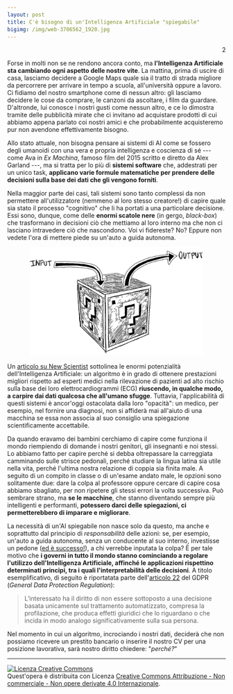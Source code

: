 ```yaml
---
layout: post
title: C'è bisogno di un'Intelligenza Artificiale "spiegabile"
bigimg: /img/web-3706562_1920.jpg
---
```

<p align="right">
<i class="fa fa-gear fa-spin fa-2x" style="color: firebrick"></i> 2
</p> 
  
Forse in molti non se ne rendono ancora conto, ma **l'Intelligenza Artificiale sta cambiando ogni aspetto delle nostre vite**. La mattina, prima di uscire di casa, lasciamo decidere a Google Maps quale sia il tratto di strada migliore da percorrere per arrivare in tempo a scuola, all'università oppure a lavoro. Ci fidiamo del nostro smartphone come di nessun altro: gli lasciamo decidere le cose da comprare, le canzoni da ascoltare, i film da guardare. D'altronde, lui conosce i nostri gusti come nessun altro, e ce lo dimostra tramite delle pubblicità mirate che ci invitano ad acquistare prodotti di cui abbiamo appena parlato coi nostri amici e che probabilmente acquisteremo pur non avendone effettivamente bisogno. 

Allo stato attuale, non bisogna pensare ai sistemi di AI come se fossero degli umanoidi con una vera e propria intelligenza e coscienza di sé --- come Ava in *Ex Machina*, famoso film del 2015 scritto e diretto da Alex Garland ---, ma si tratta per lo più di **sistemi software** che, addestrati per un unico task, **applicano varie formule matematiche per prendere delle decisioni sulla base dei dati che gli vengono forniti**. 

Nella maggior parte dei casi, tali sistemi sono tanto complessi da non permettere all'utilizzatore (nemmeno al loro stesso creatore!) di capire quale sia stato il processo "cognitivo" che li ha portati a una particolare decisione. Essi sono, dunque, come delle **enormi scatole nere** (in gergo, *black-box*) che trasformano in decisioni ciò che mettiamo al loro interno ma che non ci lasciano intravedere ciò che nascondono. Voi vi fidereste? No? Eppure non vedete l'ora di mettere piede su un'auto a guida autonoma. 

<p align= 'center'>
<img src="/img/img20200126_12021114.png" alt="blackbox" style="width:400px;"/>
</p>

Un [articolo su New Scientist](https://www.newscientist.com/article/2222907-ai-can-predict-if-youll-die-soon-but-weve-no-idea-how-it-works/) sottolinea le enormi potenzialità dell'Intelligenza Artificiale: un algoritmo è in grado di ottenere prestazioni migliori rispetto ad esperti medici nella rilevazione di pazienti ad alto rischio sulla base dei loro elettrocardiogrammi (ECG) **riuscendo, in qualche modo, a carpire dai dati qualcosa che all'umano sfugge**. Tuttavia, l'applicabilità di questi sistemi è ancor'oggi ostacolata dalla loro "opacità": un medico, per esempio, nel fornire una diagnosi, non si affiderà mai all'aiuto di una macchina se essa non associa al suo consiglio una spiegazione scientificamente accettabile.
 
Da quando eravamo dei bambini cerchiamo di capire come funziona il mondo riempiendo di domande i nostri genitori, gli insegnanti e noi stessi. Lo abbiamo fatto per capire perché si debba oltrepassare la carreggiata camminando sulle strisce pedonali, perché studiare la lingua latina sia utile nella vita, perché l'ultima nostra relazione di coppia sia finita male. A seguito di un compito in classe o di un'esame andato male, le opzioni sono solitamente due: dare la colpa al professore oppure cercare di capire cosa abbiamo sbagliato, per non ripetere gli stessi errori la volta successiva. Può sembrare strano, ma **se le macchine**, che stanno diventando sempre più intelligenti e performanti, **potessero darci delle spiegazioni, ci permetterebbero di imparare e migliorare**.

La necessità di un'AI spiegabile non nasce solo da questo, ma anche e soprattutto dal principio di *responsabilità* delle azioni: se, per esempio, un'auto a guida autonoma, senza un conducente al suo interno, investisse un pedone ([ed è successo!](https://www.theguardian.com/technology/2018/mar/19/uber-self-driving-car-kills-woman-arizona-tempe)), a chi verrebbe inputata la colpa? È per tale motivo che **i governi in tutto il mondo stanno cominciando a regolare l'utilizzo dell'Intelligenza Artificiale, affinché le applicazioni rispettino determinati principi, tra i quali l'interpretabilità delle decisioni**. A titolo esemplificativo, di seguito è riportatata parte dell'[articolo 22](https://www.cyberlaws.it/2017/articolo-22-gdpr-regolamento-generale-sulla-protezione-dei-dati-ue2016679/) del GDPR (*General Data Protection Regulation*):

> L’interessato ha il diritto di non essere sottoposto a una decisione basata unicamente sul trattamento automatizzato, compresa la profilazione, che produca effetti giuridici che lo riguardano o che incida in modo analogo significativamente sulla sua persona.

Nel momento in cui un algoritmo, incrociando i nostri dati, deciderà che non possiamo ricevere un prestito bancario o inserire il nostro CV per una posizione lavorativa, sarà nostro diritto chiedere: "*perché?*"

---------------------------------------------

<a rel="license" href="http://creativecommons.org/licenses/by-nc-nd/4.0/"><img alt="Licenza Creative Commons" style="border-width:0" src="https://i.creativecommons.org/l/by-nc-nd/4.0/88x31.png" /></a><br />Quest'opera è distribuita con Licenza <a rel="license" href="http://creativecommons.org/licenses/by-nc-nd/4.0/">Creative Commons Attribuzione - Non commerciale - Non opere derivate 4.0 Internazionale</a>.
